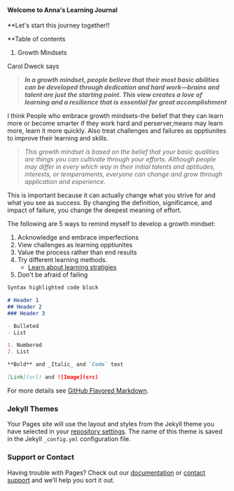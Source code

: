 #### Welcome to Anna's Learning Journal 

**Let's start this journey together!! 
 
**Table of contents

1. Growth Mindsets

Carol Dweck says
> ***In a growth mindset, people believe that their most basic abilities can be developed through dedication and hard work—brains and talent are just the starting point. This view creates a love of learning and a resilience that is essential for great accomplishment***

I think People who embrace growth mindsets-the belief that they can learn more or become smarter if they work hard and perserver,means may learn more, learn it more quickly. Also treat challenges and failures as opptiunites to improve their learning and skills.

> *This growth mindset is based on the belief that your basic qualities are things you can cultivate through your efforts. Although people may differ in every which way in their initial talents and aptitudes, interests, or temperaments, everyone can change and grow through application and experience.*

This is important because it can actually change what you strive for and what you see as success. By changing the definition, significance, and impact of failure, you change the deepest meaning of effort.

The following are 5 ways to remind myself to develop a growth mindset:
1. Acknowledge and embrace imperfections
2. View challenges as learning opptiunites
3. Value the process rather than end results
4. Try different learning methods. 
   - [Learn about learning stratigies](https://www.opencolleges.edu.au/informed/learning-strategies/)
5. Don't be afraid of failing 

```markdown
Syntax highlighted code block

# Header 1
## Header 2
### Header 3

- Bulleted
- List

1. Numbered
2. List

**Bold** and _Italic_ and `Code` text

[Link](url) and ![Image](src)
```

For more details see [GitHub Flavored Markdown](https://guides.github.com/features/mastering-markdown/).

### Jekyll Themes

Your Pages site will use the layout and styles from the Jekyll theme you have selected in your [repository settings](https://github.com/zyh0308/learning-journal/settings). The name of this theme is saved in the Jekyll `_config.yml` configuration file.

### Support or Contact

Having trouble with Pages? Check out our [documentation](https://help.github.com/categories/github-pages-basics/) or [contact support](https://github.com/contact) and we’ll help you sort it out.
